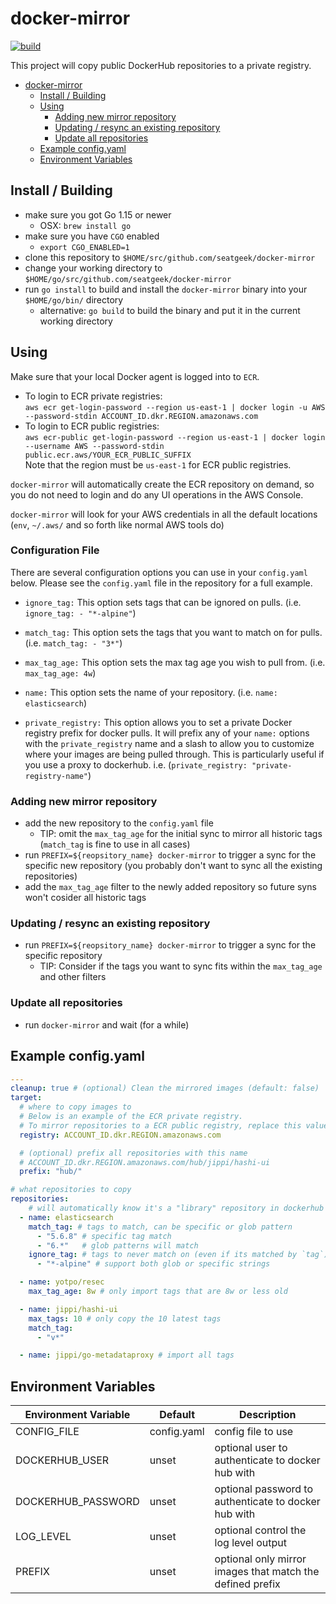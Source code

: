 # docker-mirror

[![build](https://github.com/seatgeek/docker-mirror/actions/workflows/build.yml/badge.svg)](https://github.com/seatgeek/docker-mirror/actions/workflows/build.yml)

This project will copy public DockerHub repositories to a private registry.

<!-- TOC -->

- [docker-mirror](#docker-mirror)
  - [Install / Building](#install--building)
  - [Using](#using)
    - [Adding new mirror repository](#adding-new-mirror-repository)
    - [Updating / resync an existing repository](#updating--resync-an-existing-repository)
    - [Update all repositories](#update-all-repositories)
  - [Example config.yaml](#example-configyaml)
  - [Environment Variables](#environment-variables)

<!-- /TOC -->

## Install / Building

- make sure you got Go 1.15 or newer
  - OSX: `brew install go`
- make sure you have `CGO` enabled
  - `export CGO_ENABLED=1`
- clone this repository to `$HOME/src/github.com/seatgeek/docker-mirror`
- change your working directory to `$HOME/go/src/github.com/seatgeek/docker-mirror`
- run `go install` to build and install the `docker-mirror` binary into your `$HOME/go/bin/` directory
  - alternative: `go build` to build the binary and put it in the current working directory

## Using

Make sure that your local Docker agent is logged into to `ECR`.
- To login to ECR private registries: \
`aws ecr get-login-password --region us-east-1 | docker login -u AWS --password-stdin ACCOUNT_ID.dkr.REGION.amazonaws.com`
- To login to ECR public registries: \
`aws ecr-public get-login-password --region us-east-1 | docker login --username AWS --password-stdin public.ecr.aws/YOUR_ECR_PUBLIC_SUFFIX` \
  Note that the region must be `us-east-1` for ECR public registries.

`docker-mirror` will automatically create the ECR repository on demand, so you do not need to login and do any UI operations in the AWS Console.

`docker-mirror` will look for your AWS credentials in all the default locations (`env`, `~/.aws/` and so forth like normal AWS tools do)

### Configuration File

There are several configuration options you can use in your `config.yaml` below. Please see the `config.yaml` file in the repository for a full example.

- `ignore_tag:` This option sets tags that can be ignored on pulls. (i.e. `ignore_tag: - "*-alpine"`)

- `match_tag:` This option sets the tags that you want to match on for pulls. (i.e. `match_tag: - "3*"`)

- `max_tag_age:` This option sets the max tag age you wish to pull from. (i.e. `max_tag_age: 4w`)

- `name:` This option sets the name of your repository. (i.e. `name: elasticsearch`)

- `private_registry:` This option allows you to set a private Docker registry prefix for docker pulls. It will prefix any of your `name:` options with the `private_registry` name and a slash to allow you to customize where your images are being pulled through. This is particularly useful if you use a proxy to dockerhub. i.e. (`private_registry: "private-registry-name"`)

### Adding new mirror repository

- add the new repository to the `config.yaml` file
  - TIP: omit the `max_tag_age` for the initial sync to mirror all historic tags (`match_tag` is fine to use in all cases)
- run `PREFIX=${reopsitory_name} docker-mirror` to trigger a sync for the specific new repository (you probably don't want to sync all the existing repositories)
- add the `max_tag_age` filter to the newly added repository so future syns won't cosider all historic tags

### Updating / resync an existing repository

- run `PREFIX=${reopsitory_name} docker-mirror` to trigger a sync for the specific repository
  - TIP: Consider if the tags you want to sync fits within the `max_tag_age` and other filters

### Update all repositories

- run `docker-mirror` and wait (for a while)

## Example config.yaml

```yml
---
cleanup: true # (optional) Clean the mirrored images (default: false)
target:
  # where to copy images to
  # Below is an example of the ECR private registry.
  # To mirror repositories to a ECR public registry, replace this value with public.ecr.aws/YOUR_ECR_PUBLIC_ALIAS
  registry: ACCOUNT_ID.dkr.REGION.amazonaws.com

  # (optional) prefix all repositories with this name
  # ACCOUNT_ID.dkr.REGION.amazonaws.com/hub/jippi/hashi-ui
  prefix: "hub/"

# what repositories to copy
repositories:
    # will automatically know it's a "library" repository in dockerhub
  - name: elasticsearch
    match_tag: # tags to match, can be specific or glob pattern
      - "5.6.8" # specific tag match
      - "6.*"   # glob patterns will match
    ignore_tag: # tags to never match on (even if its matched by `tag`)
      - "*-alpine" # support both glob or specific strings

  - name: yotpo/resec
    max_tag_age: 8w # only import tags that are 8w or less old

  - name: jippi/hashi-ui
    max_tags: 10 # only copy the 10 latest tags
    match_tag:
      - "v*"

  - name: jippi/go-metadataproxy # import all tags
```

## Environment Variables

Environment Variable  |  Default       | Description
----------------------| ---------------| -------------------------------------------------
CONFIG_FILE           | config.yaml    | config file to use
DOCKERHUB_USER        | unset          | optional user to authenticate to docker hub with
DOCKERHUB_PASSWORD    | unset          | optional password to authenticate to docker hub with
LOG_LEVEL             | unset          | optional control the log level output
PREFIX                | unset          | optional only mirror images that match the defined prefix
